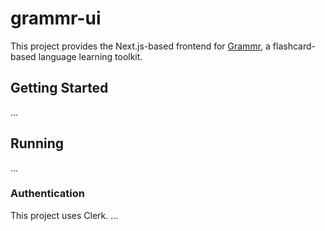 # grammr-ui

This project provides the Next.js-based frontend for [Grammr](https://github.com/twaslowski/grammr),
a flashcard-based language learning toolkit.

## Getting Started

...

## Running

...

### Authentication

This project uses Clerk.
...
